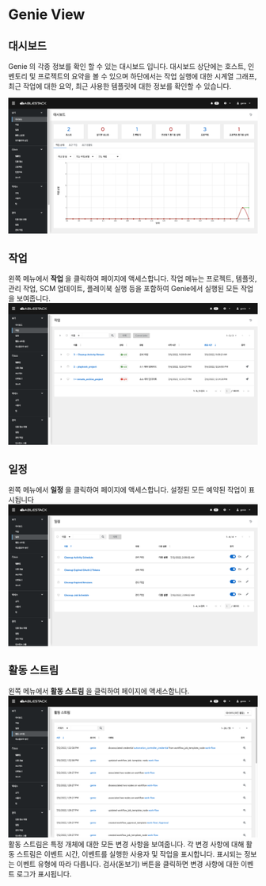 # Genie View
## 대시보드
Genie 의 각종 정보를 확인 할 수 있는 대시보드 입니다.
대시보드 상단에는 호스트, 인벤토리 및 프로젝트의 요약을 볼 수 있으며 하단에서는 작업 실행에 대한 시계열 그래프, 최근 작업에 대한 요약, 최근 사용한 템플릿에 대한 정보를 확인할 수 있습니다.

![genie-dashboard](../../assets/images/genie-dashboard.png)

## 작업
왼쪽 메뉴에서 **작업** 을 클릭하여 페이지에 액세스합니다. 작업 메뉴는 프로젝트, 템플릿, 관리 작업, SCM 업데이트, 플레이북 실행 등을 포함하여 Genie에서 실행된 모든 작업을 보여줍니다.
![genie-jobs](../../assets/images/genie-jobs.png)

## 일정
왼쪽 메뉴에서 **일정** 을 클릭하여 페이지에 액세스합니다. 설정된 모든 예약된 작업이 표시됩니다
![genie-schedules](../../assets/images/genie-schedules.png)

## 활동 스트림
왼쪽 메뉴에서 **활동 스트림** 을 클릭하여 페이지에 액세스합니다. 
![genie-streams](../../assets/images/genie-streams.png)
활동 스트림은 특정 개체에 대한 모든 변경 사항을 보여줍니다. 각 변경 사항에 대해 활동 스트림은 이벤트 시간, 이벤트를 실행한 사용자 및 작업을 표시합니다. 표시되는 정보는 이벤트 유형에 따라 다릅니다. 검사(돋보기) 버튼을 클릭하면 변경 사항에 대한 이벤트 로그가 표시됩니다.
